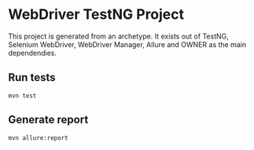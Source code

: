# WebDriver TestNG Project

This project is generated from an archetype. It exists out of TestNG, Selenium WebDriver, WebDriver Manager, Allure and OWNER as the main dependendies.


## Run tests

`mvn test`


## Generate report

`mvn allure:report`